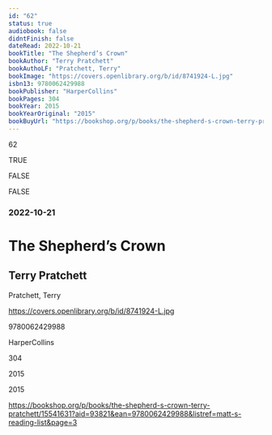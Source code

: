 ```yaml
---
id: "62"
status: true
audiobook: false
didntFinish: false
dateRead: 2022-10-21
bookTitle: "The Shepherd’s Crown"
bookAuthor: "Terry Pratchett"
bookAuthoLF: "Pratchett, Terry"
bookImage: "https://covers.openlibrary.org/b/id/8741924-L.jpg"
isbn13: 9780062429988
bookPublisher: "HarperCollins"
bookPages: 304
bookYear: 2015
bookYearOriginal: "2015"
bookBuyUrl: "https://bookshop.org/p/books/the-shepherd-s-crown-terry-pratchett/15541631?aid=93821&ean=9780062429988&listref=matt-s-reading-list&page=3"
---
```

62

TRUE

FALSE

FALSE

### 2022-10-21

# The Shepherd’s Crown

## Terry Pratchett

Pratchett, Terry

https://covers.openlibrary.org/b/id/8741924-L.jpg

9780062429988

HarperCollins

304

2015

2015

https://bookshop.org/p/books/the-shepherd-s-crown-terry-pratchett/15541631?aid=93821&ean=9780062429988&listref=matt-s-reading-list&page=3